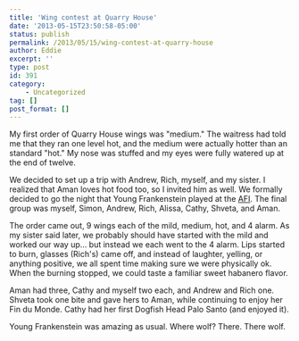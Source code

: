 ```yaml
---
title: 'Wing contest at Quarry House'
date: '2013-05-15T23:50:58-05:00'
status: publish
permalink: /2013/05/15/wing-contest-at-quarry-house
author: Eddie
excerpt: ''
type: post
id: 391
category:
    - Uncategorized
tag: []
post_format: []
---
```

My first order of Quarry House wings was "medium." The waitress had told me that they ran one level hot, and the medium were actually hotter than an standard "hot." My nose was stuffed and my eyes were fully watered up at the end of twelve.

We decided to set up a trip with Andrew, Rich, myself, and my sister. I realized that Aman loves hot food too, so I invited him as well. We formally decided to go the night that Young Frankenstein played at the [AFI](http://afi.com/silver/). The final group was myself, Simon, Andrew, Rich, Alissa, Cathy, Shveta, and Aman.

The order came out, 9 wings each of the mild, medium, hot, and 4 alarm. As my sister said later, we probably should have started with the mild and worked our way up... but instead we each went to the 4 alarm. Lips started to burn, glasses (Rich's) came off, and instead of laughter, yelling, or anything positive, we all spent time making sure we were physically ok. When the burning stopped, we could taste a familiar sweet habanero flavor.

Aman had three, Cathy and myself two each, and Andrew and Rich one. Shveta took one bite and gave hers to Aman, while continuing to enjoy her Fin du Monde. Cathy had her first Dogfish Head Palo Santo (and enjoyed it).

Young Frankenstein was amazing as usual. Where wolf? There. There wolf.